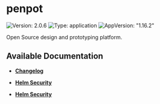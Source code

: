 # penpot

![Version: 2.0.6](https://img.shields.io/badge/Version-2.0.6-informational?style=flat-square) ![Type: application](https://img.shields.io/badge/Type-application-informational?style=flat-square) ![AppVersion: "1.16.2"](https://img.shields.io/badge/AppVersion-"1.16.2"-informational?style=flat-square)

Open Source design and prototyping platform.

## Available Documentation

- [**Changelog**](CHANGELOG)

- [**Helm Security**](container-security)

- [**Helm Security**](helm-security)

